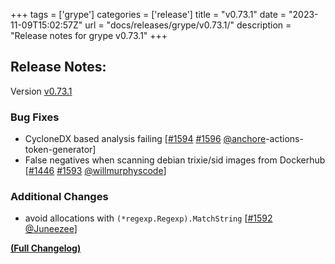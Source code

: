 +++
tags = ['grype']
categories = ['release']
title = "v0.73.1"
date = "2023-11-09T15:02:57Z"
url = "docs/releases/grype/v0.73.1/"
description = "Release notes for grype v0.73.1"
+++

## Release Notes:
Version [v0.73.1](https://github.com/anchore/grype/releases/tag/v0.73.1)

### Bug Fixes

- CycloneDX based analysis failing [[#1594](https://github.com/anchore/grype/issues/1594) [#1596](https://github.com/anchore/grype/pull/1596) [@anchore](https://github.com/anchore)-actions-token-generator]
- False negatives when scanning debian trixie/sid images from Dockerhub [[#1446](https://github.com/anchore/grype/issues/1446) [#1593](https://github.com/anchore/grype/pull/1593) [@willmurphyscode](https://github.com/willmurphyscode)]

### Additional Changes

- avoid allocations with `(*regexp.Regexp).MatchString` [[#1592](https://github.com/anchore/grype/pull/1592) [@Juneezee](https://github.com/Juneezee)]

**[(Full Changelog)](https://github.com/anchore/grype/compare/v0.73.0...v0.73.1)**
